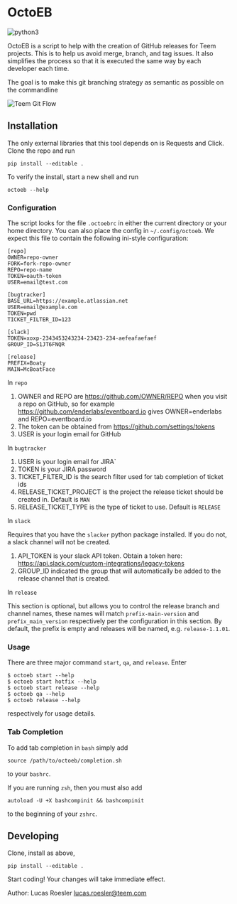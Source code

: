 OctoEB
======
![python3](https://caniusepython3.com/check/c87b915f-dfb4-42eb-b0f2-ed5790a049ec.svg?style=flat)

OctoEB is a script to help with the creation of GitHub releases for Teem
projects.  This is to help us avoid merge, branch, and tag issues. It also
simplifies the process so that it is executed the same way by each developer
each time.


The goal is to make this git branching strategy as semantic as possible on the commandline

![Teem Git Flow](https://s3-us-west-2.amazonaws.com/eventboard-docs/Teem+GitFlow+-+Page+1.png)

## Installation
The only external libraries that this tool depends on is Requests and Click.
Clone the repo and run

    pip install --editable .

To verify the install, start a new shell and run

    octoeb --help


### Configuration
The script looks for the file `.octoebrc` in either the current directory or
your home directory.  You can also place the config in `~/.config/octoeb`.  We
expect this file to contain the following ini-style configuration:


    [repo]
    OWNER=repo-owner
    FORK=fork-repo-owner
    REPO=repo-name
    TOKEN=oauth-token
    USER=email@test.com

    [bugtracker]
    BASE_URL=https://example.atlassian.net
    USER=email@example.com
    TOKEN=pwd
    TICKET_FILTER_ID=123

    [slack]
    TOKEN=xoxp-2343453243234-23423-234-aefeafaefaef
    GROUP_ID=S1JT6FNQR

    [release]
    PREFIX=Boaty
    MAIN=McBoatFace

In `repo`

1. OWNER and REPO are https://github.com/OWNER/REPO when you visit a repo on
   GitHub, so for example https://github.com/enderlabs/eventboard.io gives
   OWNER=enderlabs and REPO=eventboard.io
2. The token can be obtained from https://github.com/settings/tokens
3. USER is your login email for GitHub

In `bugtracker`

1. USER is your login email for JIRA`
2. TOKEN is your JIRA password
3. TICKET_FILTER_ID is the search filter used for tab completion of ticket ids
4. RELEASE_TICKET_PROJECT is the project the release ticket should be created
   in.  Default is `MAN`
5. RELEASE_TICKET_TYPE is the type of ticket to use.  Default is `RELEASE`

In `slack`

Requires that you have the `slacker` python package installed.  If you do not,
a slack channel will not be created.

1. API_TOKEN is your slack API token. Obtain a token here:
   https://api.slack.com/custom-integrations/legacy-tokens
2. GROUP_ID indicated the group that will automatically be added to the
   release channel that is created.

In `release`

This section is optional, but allows you to control the release branch and
channel names, these names will match `prefix-main-version` and
`prefix_main_version` respectively per the configuration in this section.
By default, the prefix is empty and releases will be named, e.g.
`release-1.1.01`.

### Usage
There are three major command `start`, `qa`, and `release`. Enter

    $ octoeb start --help
    $ octoeb start hotfix --help
    $ octoeb start release --help
    $ octoeb qa --help
    $ octoeb release --help

respectively for usage details.

### Tab Completion
To add tab completion in `bash` simply add

    source /path/to/octoeb/completion.sh

to your `bashrc`.

If you are running `zsh`, then you must also add

    autoload -U +X bashcompinit && bashcompinit

to the beginning of your `zshrc`.


## Developing
Clone, install as above,

    pip install --editable .

Start coding!  Your changes will take immediate effect.

Author: Lucas Roesler <lucas.roesler@teem.com>
